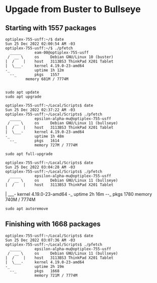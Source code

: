 # Upgade from Buster to Bullseye

## Starting with 1557 packages

    optiplex-755-usff:~/$ date
    Sun 25 Dec 2022 02:00:54 AM -03
    optiplex-755-usff:~/$ ./pfetch 
      _____      eam-00@optiplex-755-usff
     /  __ \     os     Debian GNU/Linux 10 (buster)
    |  /    |    host   3113BS3 ThinkPad X201 Tablet
    |  \___-     kernel 4.19.0-23-amd64
    -_           uptime 1h 12m
      --_        pkgs   1557
             memory 681M / 7774M


    sudo apt update
    sudo apt upgrade 

    optiplex-755-usff:~/Local/Scripts$ date
    Sun 25 Dec 2022 02:37:22 AM -03
    optiplex-755-usff:~/Local/Scripts$ ./pfetch 
      _____      epsilon-alpha-mu@optiplex-755-usff
     /  __ \     os     Debian GNU/Linux 11 (bullseye)
    |  /    |    host   3113BS3 ThinkPad X201 Tablet
    |  \___-     kernel 4.19.0-23-amd64
    -_           uptime 1h 48m
      --_        pkgs   1614
                 memory 727M / 7774M

    sudo apt full-upgrade

    optiplex-755-usff:~/Local/Scripts$ date
    Sun 25 Dec 2022 03:04:28 AM -03
    optiplex-755-usff:~/Local/Scripts$ ./pfetch 
      _____      epsilon-alpha-mu@optiplex-755-usff
     /  __ \     os     Debian GNU/Linux 11 (bullseye)
    |  /    |    host   3113BS3 ThinkPad X201 Tablet
|  \___-     kernel 4.19.0-23-amd64
-_           uptime 2h 16m
  --_        pkgs   1780
             memory 740M / 7774M

    sudo apt autoremove

## Finishing with 1668 packages

    optiplex-755-usff:~/Local/Scripts$ date
    Sun 25 Dec 2022 03:07:36 AM -03
    optiplex-755-usff:~/Local/Scripts$ ./pfetch 
      _____      epsilon-alpha-mu@optiplex-755-usff
     /  __ \     os     Debian GNU/Linux 11 (bullseye)
    |  /    |    host   3113BS3 ThinkPad X201 Tablet
    |  \___-     kernel 4.19.0-23-amd64
    -_           uptime 2h 19m
      --_        pkgs   1668
                 memory 721M / 7774M

